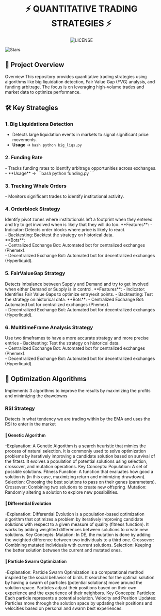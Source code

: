 <h1 align="center">⚡ QUANTITATIVE TRADING STRATEGIES ⚡</h1>
<p align="center"><img src="https://img.shields.io/github/license/ivan-nevado/Quant-Trading" alt="LICENSE" /> </p>
<img src="https://img.shields.io/github/stars/ivan-nevado/Quant-Trading" alt="Stars" /> </p>
<h2>🚀 Project Overview</h2>
Overview</h2> This repository provides quantitative trading strategies using algorithms like big liquidation detection, Fair Value Gap (FVG) analysis, and funding arbitrage. 
The focus is on leveraging high-volume trades and market data to optimize performance.

<h2>🛠️ Key Strategies</h2>

<h3>1. Big Liquidations Detection</h3>

  - Detects large liquidation events in markets to signal significant price movements. <br>
  - **Usage** -> ```bash python big_liqs.py ```
<h3>2. Funding Rate</h3>
  - Tracks funding rates to identify arbitrage opportunities across exchanges.  <br>
  - **Usage** ->  ```bash python funding.py ``` 
<h3>3. Tracking Whale Orders</h3>
  - Monitors significant trades to identify institutional activity.
<h3>4. Orderblock Strategy</h3>
  Identify pivot zones where institutionals left a footprint when they entered and try to get involved when is likely that they will do too.
  **Features**: 
  - Indicator: Detects order blocks where price is likely to react. <br>
  - Backtesting: Backtest the strategy on historical data.<br>
  **Bots**: <br>
  - Centralized Exchange Bot: Automated bot for centralized exchanges (Phemex). <br>
  - Decentralized Exchange Bot: Automated bot for decentralized exchanges (Hyperliquid).

<h3>5. FairValueGap Strategy</h3>
  Detects imbalance between Supply and Demand and try to get involved when either Demand or Supply is in control.
   **Features**: 
   - Indicator: Identifies Fair Value Gaps to optimize entry/exit points. 
   - Backtesting: Test the strategy on historical data. 
   **Bots**: 
   - Centralized Exchange Bot: Automated bot for centralized exchanges (Phemex). <br>
   - Decentralized Exchange Bot: Automated bot for decentralized exchanges (Hyperliquid).
<h3>6. MultitimeFrame Analysis Strategy</h3>
  Use two timeframes to have a more accurate strategy and more precise entries
 - Backtesting: Test the strategy on historical data. <br>
 - Centralized Exchange Bot: Automated bot for centralized exchanges (Phemex). <br>
 - Decentralized Exchange Bot: Automated bot for decentralized exchanges (Hyperliquid).

<h2>🔄 Optimization Algorithms</h2>
   Implements 3 algorithms to improve the results by maximizing the profits and minimizing the drawdowns
<h3>RSI Strategy</h3>
Detects in what tendency we are trading within by the EMA and uses the RSI to enter in the market
<h4>🧬Genetic Algorithm</h4>
-Explanation:
A Genetic Algorithm is a search heuristic that mimics the process of natural selection. It is commonly used to solve optimization problems by iteratively improving a candidate solution based on survival of the fittest.
It evolves a population of potential solutions using selection, crossover, and mutation operations.
Key Concepts:
Population: A set of possible solutions.
Fitness Function: A function that evaluates how good a solution is (in this case, maximizing return and minimizing drawdown).
Selection: Choosing the best solutions to pass on their genes (parameters).
Crossover: Combining two solutions to create new offspring.
Mutation: Randomly altering a solution to explore new possibilities.
<h4>🧬Differential Evolution</h4>
-Explanation:
Differential Evolution is a population-based optimization algorithm that optimizes a problem by iteratively improving candidate solutions with respect to a given measure of quality (fitness function).
It works by adding weighted differences between solutions to create new solutions.
Key Concepts:
Mutation: In DE, the mutation is done by adding the weighted difference between two individuals to a third one.
Crossover: Combining mutated individuals with current solutions.
Selection: Keeping the better solution between the current and mutated ones.
<h4>🧬Particle Swarm Optimization</h4>
-Explanation:
Particle Swarm Optimization is a computational method inspired by the social behavior of birds. It searches for the optimal solution by having a swarm of particles (potential solutions) move around the solution space.
Particles adjust their positions based on their own experience and the experience of their neighbors.
Key Concepts:
Particles: Each particle represents a potential solution.
Velocity and Position Updates: Particles move through the solution space by updating their positions and velocities based on personal and swarm best experiences.
